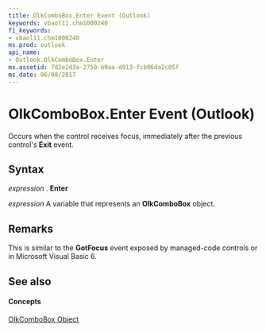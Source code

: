 ```yaml
---
title: OlkComboBox.Enter Event (Outlook)
keywords: vbaol11.chm1000240
f1_keywords:
- vbaol11.chm1000240
ms.prod: outlook
api_name:
- Outlook.OlkComboBox.Enter
ms.assetid: 7d2e2d3a-2750-b9aa-d913-fcb06da2c05f
ms.date: 06/08/2017
---
```



# OlkComboBox.Enter Event (Outlook)

Occurs when the control receives focus, immediately after the previous control's **Exit** event.


## Syntax

 _expression_ . **Enter**

 _expression_ A variable that represents an **OlkComboBox** object.


## Remarks

This is similar to the **GotFocus** event exposed by managed-code controls or in Microsoft Visual Basic 6.


## See also


#### Concepts


[OlkComboBox Object](olkcombobox-object-outlook.md)


